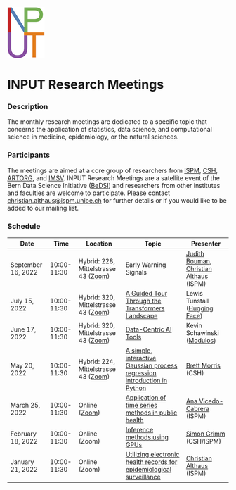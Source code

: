 ![](logo.png)

# INPUT Research Meetings

### Description
The monthly research meetings are dedicated to a specific topic that concerns the application of statistics, data science, and computational science in medicine, epidemiology, or the natural sciences.

### Participants
The meetings are aimed at a core group of researchers from [ISPM](https://www.ispm.unibe.ch), [CSH](https://www.csh.unibe.ch), [ARTORG](https://www.artorg.unibe.ch), and [IMSV](https://www.imsv.unibe.ch). INPUT Research Meetings are a satellite event of the Bern Data Science Initiative ([BeDSI](https://www.bedsi.unibe.ch)) and researchers from other institutes and faculties are welcome to participate. Please contact christian.althaus@ispm.unibe.ch for further details or if you would like to be added to our mailing list.

### Schedule
Date               | Time          |  Location      |  Topic                                                                 |  Presenter
------------------ | ------------- | -------------- | ---------------------------------------------------------------------- | --------------------------
September 16, 2022      |  10:00-11:30  |  Hybrid: 228, Mittelstrasse 43 ([Zoom](https://unibe-ch.zoom.us/j/65063546376?pwd=dnlqbm54MGFKZDg0TnhjTythUndrZz09))        |  Early Warning Signals  |  [Judith Bouman](https://www.ispm.unibe.ch/about_us/staff/bouman_judith/index_eng.html), [Christian Althaus](https://www.ispm.unibe.ch/about_us/staff/althaus_christian/index_eng.html) (ISPM)
July 15, 2022      |  10:00-11:30  |  Hybrid: 320, Mittelstrasse 43 ([Zoom](https://unibe-ch.zoom.us/j/67673051507?pwd=WGpSMlRMK1hrSWRtYjhweWErWmJTQT09))        |  [A Guided Tour Through the Transformers Landscape](slides/20220715_Tunstall_Transformers_Tour.pdf)  |  Lewis Tunstall ([Hugging Face](https://huggingface.co))
June 17, 2022      |  10:00-11:30  |  Hybrid: 320, Mittelstrasse 43 ([Zoom](https://unibe-ch.zoom.us/j/64696365529?pwd=VFZ1ODhtTVhvaEI4TW1tRmsrN1RNUT09))        |  [Data-Centric AI Tools](https://youtu.be/WFAUgeDa68Y)  |  Kevin Schawinski ([Modulos](https://www.modulos.ai))
May 20, 2022      |  10:00-11:30  |  Hybrid: 224, Mittelstrasse 43 ([Zoom](https://unibe-ch.zoom.us/j/64199311055?pwd=WUJJMnE4cXpVSloxZi9NYkMvN2hwZz09))  |  [A simple, interactive Gaussian process regression introduction in Python](https://github.com/bmorris3/gp_interact)  |  [Brett Morris](https://www.csh.unibe.ch/about_us/people/postdocs/dr_morris_brett/index_eng.html) (CSH)
March 25, 2022     |  10:00-11:30  |  Online ([Zoom](https://unibe-ch.zoom.us/j/64534431723?pwd=UzgwSjVtcXRycDVocXdMdzhzR2RDdz09)) |  [Application of time series methods in public health](slides/20220325_VicedoCabrera_Time_Series.pdf)  |  [Ana Vicedo-Cabrera](https://www.ispm.unibe.ch/about_us/staff/vicedo_cabrera_ana_maria/index_eng.html) (ISPM)
February 18, 2022  |  10:00-11:30  |  Online (Zoom) |  [Inference methods using GPUs](slides/20220218_Grimm_Inference_Methods.pdf)  |  [Simon Grimm](https://www.csh.unibe.ch/about_us/people/staff/dr_grimm_simon/index_eng.html) (CSH/ISPM)
January 21, 2022   |  10:00-11:30  |  Online (Zoom) |  [Utilizing electronic health records for epidemiological surveillance](slides/20220120_Althaus_Electronic_Health_Records.pdf)  |  [Christian Althaus](https://www.ispm.unibe.ch/about_us/staff/althaus_christian/index_eng.html) (ISPM)
